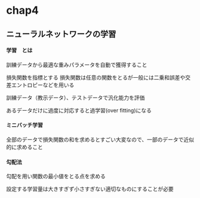 # chap4

## ニューラルネットワークの学習

#### 学習　とは

訓練データから最適な重みパラメータを自動で獲得すること

損失関数を指標とする
損失関数は任意の関数をとるが一般には二乗和誤差や交差エントロピーなどを用いる

訓練データ（教示データ）、テストデータで汎化能力を評価

あるデータだけに過度に対応すると過学習(over fitting)になる

#### ミニバッチ学習

全部のデータで損失関数の和を求めるとすごい大変なので、一部のデータで近似的に求めること

#### 勾配法

勾配を用い関数の最小値をとる点を求める

設定する学習量は大きすぎず小さすぎない適切なものにすることが必要
